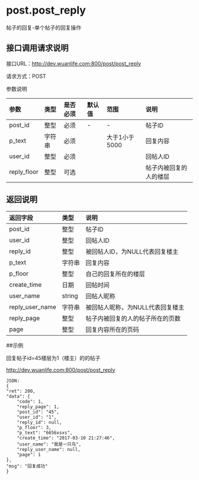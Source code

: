 # post.post_reply

帖子的回复-单个帖子的回复操作

## 接口调用请求说明

接口URL：http://dev.wuanlife.com:800/post/post_reply

请求方式：POST

参数说明

|参数  |  类型|  是否必须|    默认值 |   范围     | 说明|
|:--|:--|:--|:--|:--|:--|
|post_id|整型|必须|-|-|帖子ID|
|p_text  |  字符串|  必须| |大于1小于5000|回复内容|
|user_id | 整型 | 必须| | |回帖人ID|
|reply_floor | 整型|可选| | |帖子内被回复的人的楼层|

## 返回说明

|返回字段         |   类型      |  说明|
|:--|:--|:--|
|post_id   |    整型       |帖子ID|
|user_id     |   整型   |    回帖人ID|
|reply_id        |     整型|被回帖人ID，为NULL代表回复楼主|
|p_text            |    字符串    | 回复内容|
|p_floor      |         整型     |  自己的回复所在的楼层|
|create_time     |     日期  |     回帖时间|
|user_name   |string|    回帖人昵称|
|reply_user_name     |     字符串  |被回帖人昵称，为NULL代表回复楼主|
|reply_page    |     整型  |     帖子内被回复的人的帖子所在的页数|
|page|整型|回复内容所在的页码|

##示例

回复帖子id=45楼层为1（楼主）的的帖子

http://dev.wuanlife.com:800/post/post_reply

    JSON:
    {
	"ret": 200,
	"data": {
		"code": 1,
		"reply_page": 1,
		"post_id": "45",
		"user_id": "1",
		"reply_id": null,
		"p_floor": 3,
		"p_text": "6656xsxs",
		"create_time": "2017-03-10 21:27:46",
		"user_name": "我是一只鸟",
		"reply_user_name": null,
		"page": 1
	},
	"msg": "回复成功"
    }
